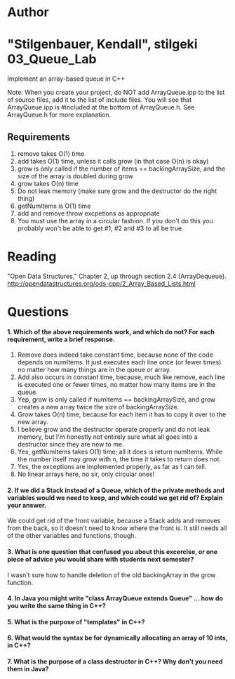 Author
==========
"Stilgenbauer, Kendall", stilgeki
03_Queue_Lab
============

Implement an array-based queue in C++

Note: When you create your project, do NOT add ArrayQueue.ipp to the list of source files, add it to the list of include files. You will see that ArrayQueue.ipp is #included at the bottom of ArrayQueue.h. See ArrayQueue.h for more explanation.

Requirements
------------

1. remove takes O(1) time
2. add takes O(1) time, unless it calls grow (in that case O(n) is okay)
3. grow is only called if the number of items == backingArraySize, and the size of the array is doubled during grow
4. grow takes O(n) time
5. Do not leak memory (make sure grow and the destructor do the right thing)
6. getNumItems is O(1) time
7. add and remove throw excpetions as appropriate
8. You must use the array in a circular fashion. If you don't do this you probably won't be able to get #1, #2 and #3 to all be true.

Reading
=======
"Open Data Structures," Chapter 2, up through section 2.4 (ArrayDequeue). http://opendatastructures.org/ods-cpp/2_Array_Based_Lists.html

Questions
=========

#### 1. Which of the above requirements work, and which do not? For each requirement, write a brief response.

1. Remove does indeed take constant time, because none of the code depends on numItems.  It just executes each line once (or fewer times) no matter how many things are in the queue or array.
2. Add also occurs in constant time, because, much like remove, each line is executed one or fewer times, no matter how many items are in the queue.
3. Yep, grow is only called if numItems == backingArraySize, and grow creates a new array twice the size of backingArraySize.
4. Grow takes O(n) time, because for each item it has to copy it over to the new array.
5. I believe grow and the destructor operate properly and do not leak memory, but I'm honestly not entirely sure what all goes into a destructor since they are new to me.
6. Yes, getNumItems takes O(1) time; all it does is return numItems.  While the number itself may grow with n, the time it takes to return does not.
7. Yes, the exceptions are implemented properly, as far as I can tell.
8. No linear arrays here, no sir, only circular ones!

#### 2. If we did a Stack instead of a Queue, which of the private methods and variables would we need to keep, and which could we get rid of? Explain your answer.

We could get rid of the front variable, because a Stack adds and removes from the back, so it doesn't need to know where the front is.  It still needs all of the other variables and functions, though.

#### 3. What is one question that confused you about this excercise, or one piece of advice you would share with students next semester?

I wasn't sure how to handle deletion of the old backingArray in the grow function.

#### 4. In Java you might write "class ArrayQueue extends Queue" ... how do you write the same thing in C++?

#### 5. What is the purpose of "templates" in C++?

#### 6. What would the syntax be for dynamically allocating an array of 10 ints, in C++?

#### 7. What is the purpose of a class destructor in C++? Why don't you need them in Java?